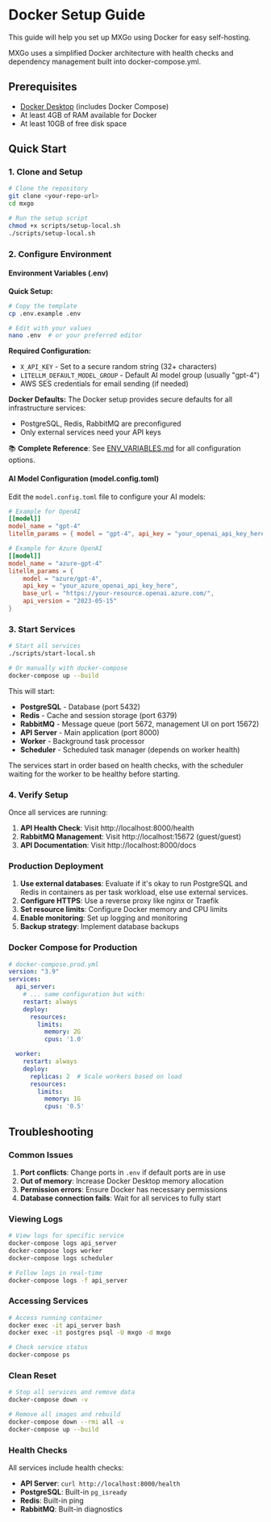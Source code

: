 # Docker Setup Guide

This guide will help you set up MXGo using Docker for easy self-hosting.

MXGo uses a simplified Docker architecture with health checks and dependency management built into docker-compose.yml.

## Prerequisites

- [Docker Desktop](https://www.docker.com/products/docker-desktop) (includes Docker Compose)
- At least 4GB of RAM available for Docker
- At least 10GB of free disk space

## Quick Start

### 1. Clone and Setup

```bash
# Clone the repository
git clone <your-repo-url>
cd mxgo

# Run the setup script
chmod +x scripts/setup-local.sh
./scripts/setup-local.sh
```

### 2. Configure Environment

#### Environment Variables (.env)

**Quick Setup:**
```bash
# Copy the template
cp .env.example .env

# Edit with your values
nano .env  # or your preferred editor
```

**Required Configuration:**
- `X_API_KEY` - Set to a secure random string (32+ characters)
- `LITELLM_DEFAULT_MODEL_GROUP` - Default AI model group (usually "gpt-4")
- AWS SES credentials for email sending (if needed)

**Docker Defaults:**
The Docker setup provides secure defaults for all infrastructure services:
- PostgreSQL, Redis, RabbitMQ are preconfigured
- Only external services need your API keys

📚 **Complete Reference**: See [ENV_VARIABLES.md](ENV_VARIABLES.md) for all configuration options.

#### AI Model Configuration (model.config.toml)
Edit the `model.config.toml` file to configure your AI models:

```toml
# Example for OpenAI
[[model]]
model_name = "gpt-4"
litellm_params = { model = "gpt-4", api_key = "your_openai_api_key_here" }

# Example for Azure OpenAI
[[model]]
model_name = "azure-gpt-4"
litellm_params = {
    model = "azure/gpt-4",
    api_key = "your_azure_openai_api_key_here",
    base_url = "https://your-resource.openai.azure.com/",
    api_version = "2023-05-15"
}
```

### 3. Start Services

```bash
# Start all services
./scripts/start-local.sh

# Or manually with docker-compose
docker-compose up --build
```

This will start:
- **PostgreSQL** - Database (port 5432)
- **Redis** - Cache and session storage (port 6379)
- **RabbitMQ** - Message queue (port 5672, management UI on port 15672)
- **API Server** - Main application (port 8000)
- **Worker** - Background task processor
- **Scheduler** - Scheduled task manager (depends on worker health)

The services start in order based on health checks, with the scheduler waiting for the worker to be healthy before starting.

### 4. Verify Setup

Once all services are running:

1. **API Health Check**: Visit http://localhost:8000/health
2. **RabbitMQ Management**: Visit http://localhost:15672 (guest/guest)
3. **API Documentation**: Visit http://localhost:8000/docs

### Production Deployment

1. **Use external databases**: Evaluate if it's okay to run PostgreSQL and Redis in containers as per task workload, else use external services.
2. **Configure HTTPS**: Use a reverse proxy like nginx or Traefik
3. **Set resource limits**: Configure Docker memory and CPU limits
4. **Enable monitoring**: Set up logging and monitoring
5. **Backup strategy**: Implement database backups

### Docker Compose for Production

```yaml
# docker-compose.prod.yml
version: "3.9"
services:
  api_server:
    # ... same configuration but with:
    restart: always
    deploy:
      resources:
        limits:
          memory: 2G
          cpus: '1.0'

  worker:
    restart: always
    deploy:
      replicas: 2  # Scale workers based on load
      resources:
        limits:
          memory: 1G
          cpus: '0.5'
```

## Troubleshooting

### Common Issues

1. **Port conflicts**: Change ports in `.env` if default ports are in use
2. **Out of memory**: Increase Docker Desktop memory allocation
3. **Permission errors**: Ensure Docker has necessary permissions
4. **Database connection fails**: Wait for all services to fully start

### Viewing Logs

```bash
# View logs for specific service
docker-compose logs api_server
docker-compose logs worker
docker-compose logs scheduler

# Follow logs in real-time
docker-compose logs -f api_server
```

### Accessing Services

```bash
# Access running container
docker exec -it api_server bash
docker exec -it postgres psql -U mxgo -d mxgo

# Check service status
docker-compose ps
```

### Clean Reset

```bash
# Stop all services and remove data
docker-compose down -v

# Remove all images and rebuild
docker-compose down --rmi all -v
docker-compose up --build
```

### Health Checks

All services include health checks:
- **API Server**: `curl http://localhost:8000/health`
- **PostgreSQL**: Built-in `pg_isready`
- **Redis**: Built-in ping
- **RabbitMQ**: Built-in diagnostics
